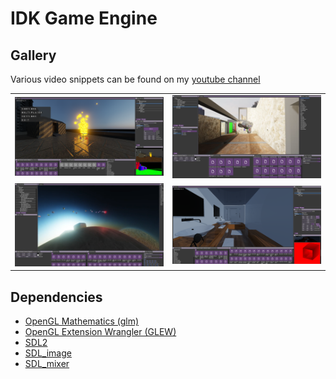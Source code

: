 
# IDK Game Engine

## Gallery
Various video snippets can be found on my [youtube channel](https://www.youtube.com/channel/UCGAz01HMhGKtGDcwpWRQNbg)


| | |
|-|-|
|<img src="img0.png">|<img src="img1.png">|
|<img src="img2.png">|<img src="img3.png">|




##  Dependencies
- [OpenGL Mathematics (glm)](https://github.com/g-truc/glm)
- [OpenGL Extension Wrangler (GLEW)](https://github.com/nigels-com/glew)
- [SDL2](https://github.com/libsdl-org/SDL)
- [SDL_image](https://github.com/libsdl-org/SDL_image)
- [SDL_mixer](https://github.com/libsdl-org/SDL_mixer)


<!-- 
## Building
Running `build.bat` or `build.sh` will generate a folder called `build` in the root directory of the project. 
```
└──IDKGameEngine
    │
    ├── build
    │   └── CMake
    │   └── IDKGE
    │   └── include
    │   └── lib
    │
    ├── IDKGameEngine
    │
    └── libidk
```

- `CMake` contains CMake build files
- `IDKGE` contains resources needed by the engine, it needs to be located next to the final game executable.
- `include` contains the IDKGameEngine headers.
- `lib` contains the IDKGameEngine shared libraries.


## Game Objects
Game objects are represented using integers. Calling `idk::Engine::createGameObject()` will return an integer which can be used to reference an object.

## Component Systems
IDK Engine uses an Entity Component System (ECS) to manage game object properties.


```C++
int main()
{
    idk::Engine engine(1000, 1000);
    const int TRANSFORM = engine.registerCS<Hierarchy_CS>("transform");
    const int PHYSICS   = engine.registerCS<Physics_CS>("physics");
    const int GRABBABLE = engine.registerCS<Grabbable_CS>("grabbable");
    
    int obj1 = idk::ECS2::createGameObject();
    engine.giveComponents(obj1, TRANSFORM, PHYSICS, GRABBABLE);

    /*
        The three component systems can now perform operations on obj1.
    */
}
```

### Stage A and B
The engine will call `idk::ComponentSystem::stage_A()` and `idk::ComponentSystem::stage_B()` at two points during the frame.
| Stage     | Description |
|-----------|-------------|
| stage_A() | Beginning of frame before any internal processes are run. |
| stage_B() | End of frame after engine and rendering logic but before the front and back buffers have been swapped. Mostly useful for UI. |


### ComponentSystem Callbacks
Each callback is run whenever a game object is created, deleted or copied.

- Game object creation
    ```C++
    idk::ComponentSystem::onObjectCreation( int obj_id, idk::Engine & )
    ```


- Game object deletion
    ```C++
    idk::ComponentSystem::onObjectDeletion( int obj_id, idk::Engine & )
    ```


- Game object copy. This is called when one gameobject is created by using another as a prefab: `idk::engine::createGameObject( prefab_id )`
    ```C++
    idk::ComponentSystem::onObjectCopy( int obj_id, idk::Engine & )
    ```


- Game object component assignment. Called when the component system's component is given to the game object.
    ```C++
    idk::ComponentSystem::onComponentAssignment( int obj_id, idk::Engine & )
    ```

### Creating a new Component System
Inherit from `idk::ComponentSystem` to create a new component system. -->
